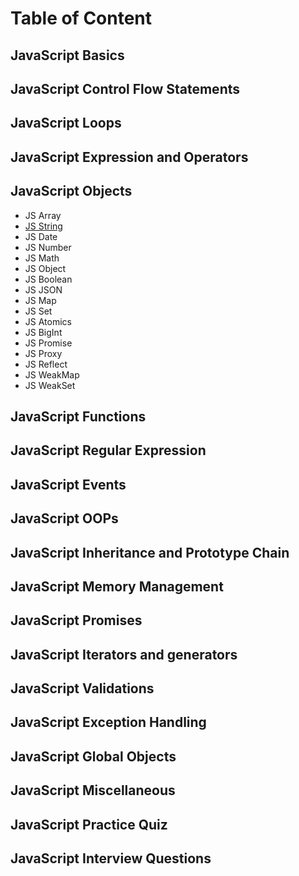 # Table of Content

## JavaScript Basics
## JavaScript Control Flow Statements
## JavaScript Loops
## JavaScript Expression and Operators
## JavaScript Objects
- JS Array
- [JS String](https://github.com/rohitkrbhardwaj09/JavaScript_Doc/blob/main/JS_Objects/JS_String/String.md)
- JS Date
- JS Number
- JS Math
- JS Object
- JS Boolean
- JS JSON
- JS Map
- JS Set
- JS Atomics
- JS BigInt
- JS Promise
- JS Proxy
- JS Reflect
- JS WeakMap
- JS WeakSet
## JavaScript Functions
## JavaScript Regular Expression
## JavaScript Events
## JavaScript OOPs
## JavaScript Inheritance and Prototype Chain
## JavaScript Memory Management
## JavaScript Promises
## JavaScript Iterators and generators
## JavaScript Validations
## JavaScript Exception Handling
## JavaScript Global Objects
## JavaScript Miscellaneous
## JavaScript Practice Quiz
## JavaScript Interview Questions